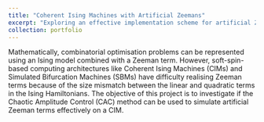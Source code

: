 ```yaml
---
title: "Coherent Ising Machines with Artificial Zeemans"
excerpt: "Exploring an effective implementation scheme for artificial Zeeman terms in an Ising Hamiltonian for CIM simulations <br> <img src='/images/gac.webp'>"
collection: portfolio
---
```


Mathematically, combinatorial optimisation problems can be represented using an Ising model combined with a Zeeman term. However, soft-spin-based computing architectures like Coherent Ising Machines (CIMs) and Simulated Bifurcation Machines (SBMs) have difficulty realising Zeeman terms because of the size mismatch between the linear and quadratic terms in the Ising Hamiltonians. The objective of this project is to investigate if the Chaotic Amplitude Control (CAC) method can be used to simulate artificial Zeeman terms effectively on a CIM.
